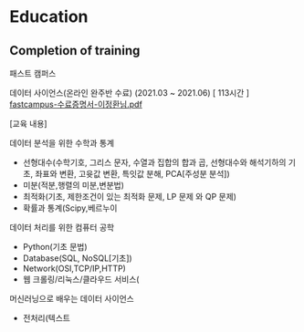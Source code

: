 # Education

## Completion of training


패스트 캠퍼스

데이터 사이언스(온라인 완주반 수료)
(2021.03 ~ 2021.06) [ 113시간 ]
[fastcampus-수료증명서-이정환님.pdf](https://github.com/jeonghwan94/Education/files/6736954/fastcampus-.-.pdf)

[교육 내용]

데이터 분석을 위한 수학과 통계
- 선형대수(수학기호, 그리스 문자, 수열과 집합의 합과 곱, 선형대수와 해석기하의 기초, 좌표와 변환, 고윳값 변환, 특잇값 분해, PCA[주성분 분석])
- 미분(적분,행렬의 미분,변분법)
- 최적화(기초, 제한조건이 있는 최적화 문제, LP 문제 와 QP 문제)
- 확률과 통계(Scipy,베르누이
 
데이터 처리를 위한 컴퓨터 공학
- Python(기초 문법)
- Database(SQL, NoSQL[기초])
- Network(OSI,TCP/IP,HTTP) 
- 웹 크롤링/리눅스/클라우드 서비스(

머신러닝으로 배우는 데이터 사이언스
- 전처리(텍스트
